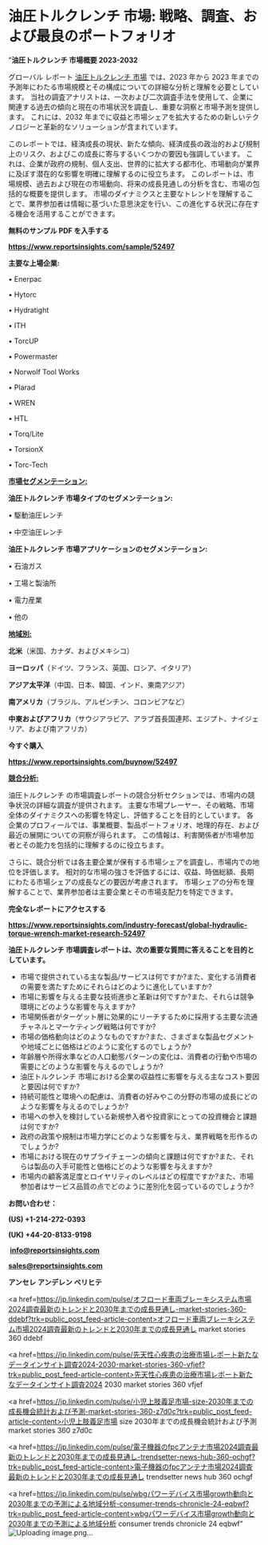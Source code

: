 # 油圧トルクレンチ 市場: 戦略、調査、および最良のポートフォリオ

"<strong>油圧トルクレンチ 市場概要 2023-2032</strong>

グローバル レポート <a href=https://www.reportsinsights.com/sample/52497>油圧トルクレンチ 市場</a> では、2023 年から 2023 年までの予測年にわたる市場規模とその構成についての詳細な分析と理解を必要としています。 当社の調査アナリストは、一次および二次調査手法を使用して、企業に関連する過去の傾向と現在の市場状況を調査し、重要な洞察と市場予測を提供します。 これには、2032 年までに収益と市場シェアを拡大​​するための新しいテクノロジーと革新的なソリューションが含まれています。

このレポートでは、経済成長の現状、新たな傾向、経済成長の政治的および規制上のリスク、およびこの成長に寄与するいくつかの要因も強調しています。 これは、企業が政府の規制、個人支出、世界的に拡大する都市化、市場動向が業界に及ぼす潜在的な影響を明確に理解するのに役立ちます。 このレポートは、市場規模、過去および現在の市場動向、将来の成長見通しの分析を含む、市場の包括的な概要を提供します。 市場のダイナミクスと主要なトレンドを理解することで、業界参加者は情報に基づいた意思決定を行い、この進化する状況に存在する機会を活用することができます。

<strong><b>無料のサンプル PDF を入手する</b></strong>

<a href=https://www.reportsinsights.com/sample/52497><strong><u>https://www.reportsinsights.com/sample/52497</u></strong></a>

<strong>主要な上場企業:</strong>

• Enerpac

• Hytorc

• Hydratight

• ITH

• TorcUP

• Powermaster

• Norwolf Tool Works

• Plarad

• WREN

• HTL

• Torq/Lite

• TorsionX

• Torc-Tech

<strong><u>市場セグメンテーション</u></strong><strong><u>:</u></strong>

<strong>油圧トルクレンチ 市場タイプのセグメンテーション:</strong>

• 駆動油圧レンチ

• 中空油圧レンチ

<strong>油圧トルクレンチ 市場アプリケーションのセグメンテーション:</strong>

• 石油ガス

• 工場と製油所

• 電力産業

• 他の

<strong><u>地域別</u></strong><strong><u>:</u></strong>

<strong>北米</strong>（米国、カナダ、およびメキシコ）

<strong>ヨーロッパ</strong>（ドイツ、フランス、英国、ロシア、イタリア）

<strong>アジア太平洋</strong>（中国、日本、韓国、インド、東南アジア）

<strong>南アメリカ</strong>（ブラジル、アルゼンチン、コロンビアなど）

<strong>中東およびアフリカ</strong>（サウジアラビア、アラブ首長国連邦、エジプト、ナイジェリア、および南アフリカ）

<strong>今すぐ購入</strong>

<a href=https://www.reportsinsights.com/buynow/52497><strong><u>https://www.reportsinsights.com/buynow/52497</u></strong></a>

<strong><u>競合分析:</u></strong>

油圧トルクレンチ の市場調査レポートの競合分析セクションでは、市場内の競争状況の詳細な調査が提供されます。 主要な市場プレーヤー、その戦略、市場全体のダイナミクスへの影響を特定し、評価することを目的としています。 各企業のプロフィールでは、事業概要、製品ポートフォリオ、地理的存在、および最近の展開についての洞察が得られます。 この情報は、利害関係者が市場参加者とその能力を包括的に理解するのに役立ちます。

さらに、競合分析では各主要企業が保有する市場シェアを調査し、市場内での地位を評価します。 相対的な市場の強さを評価するには、収益、時価総額、長期にわたる市場シェアの成長などの要因が考慮されます。 市場シェアの分布を理解することで、業界参加者は主要企業とその市場支配力を特定できます。

<strong>完全なレポートにアクセスする</strong>

<a href=https://www.reportsinsights.com/industry-forecast/global-hydraulic-torque-wrench-market-research-52497><strong><u><b>https://www.reportsinsights.com/industry-forecast/global-hydraulic-torque-wrench-market-research-52497</b></u></strong></a>

<strong><b>油圧トルクレンチ 市場調査レポートは、次の重要な質問に答えることを目的としています。</b></strong>
<ul>
  <li>市場で提供されている主な製品/サービスは何ですか?また、変化する消費者の需要を満たすためにそれらはどのように進化していますか?</li>
  <li>市場に影響を与える主要な技術進歩と革新は何ですか?また、それらは競争環境にどのような影響を与えますか?</li>
  <li>市場関係者がターゲット層に効果的にリーチするために採用する主要な流通チャネルとマーケティング戦略は何ですか?</li>
  <li>市場の価格動向はどのようなものですか?また、さまざまな製品セグメントや地域ごとに価格はどのように変化するのでしょうか?</li>
  <li>年齢層や所得水準などの人口動態パターンの変化は、消費者の行動や市場の需要にどのような影響を与えるのでしょうか?</li>
  <li>油圧トルクレンチ 市場における企業の収益性に影響を与える主なコスト要因と要因は何ですか?</li>
  <li>持続可能性と環境への配慮は、消費者の好みやこの分野の市場の成長にどのような影響を与えるのでしょうか?</li>
  <li>市場への参入を検討している新規参入者や投資家にとっての投資機会と課題は何ですか?</li>
  <li>政府の政策や規制は市場力学にどのような影響を与え、業界戦略を形作るのでしょうか?</li>
  <li>市場における現在のサプライチェーンの傾向と課題は何ですか?また、それらは製品の入手可能性と価格にどのような影響を与えますか?</li>
  <li>市場内の顧客満足度とロイヤリティのレベルはどの程度ですか?また、市場参加者はサービス品質の点でどのように差別化を図っているのでしょうか?</li>
</ul>
<strong>お問い合わせ：</strong>

<strong>(US) +1-214-272-0393</strong>

<strong>(UK) +44-20-8133-9198</strong>

<strong> </strong><a href=info@reportsinsights.com><strong><u>info@reportsinsights.com</u></strong></a>

<a href=sales@reportsinsights.com><strong><u>sales@reportsinsights.com</u></strong></a>

<strong>アンセレ アンデレン ベリヒテ</strong>

<a href=https://jp.linkedin.com/pulse/オフロード車両ブレーキシステム市場2024調査最新のトレンドと2030年までの成長見通し-market-stories-360-ddebf?trk=public_post_feed-article-content>オフロード車両ブレーキシステム市場2024調査最新のトレンドと2030年までの成長見通し market stories 360 ddebf</a>

<a href=https://jp.linkedin.com/pulse/先天性心疾患の治療市場レポート新たなデータインサイト調査2024-2030-market-stories-360-vfjef?trk=public_post_feed-article-content>先天性心疾患の治療市場レポート新たなデータインサイト調査2024 2030 market stories 360 vfjef</a>

<a href=https://jp.linkedin.com/pulse/小児上肢義足市場-size-2030年までの成長機会統計および予測-market-stories-360-z7d0c?trk=public_post_feed-article-content>小児上肢義足市場 size 2030年までの成長機会統計および予測 market stories 360 z7d0c</a>

<a href=https://jp.linkedin.com/pulse/電子機器のfpcアンテナ市場2024調査最新のトレンドと2030年までの成長見通し-trendsetter-news-hub-360-ochgf?trk=public_post_feed-article-content>電子機器のfpcアンテナ市場2024調査最新のトレンドと2030年までの成長見通し trendsetter news hub 360 ochgf</a>

<a href=https://jp.linkedin.com/pulse/wbgパワーデバイス市場growth動向と2030年までの予測による地域分析-consumer-trends-chronicle-24-eqbwf?trk=public_post_feed-article-content>wbgパワーデバイス市場growth動向と2030年までの予測による地域分析 consumer trends chronicle 24 eqbwf</a>"
![Uploading image.png…]()

